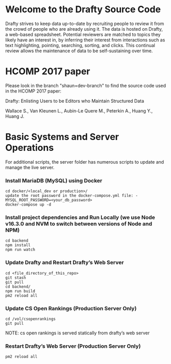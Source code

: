 # Welcome to the Drafty Source Code

Drafty strives to keep data up-to-date by recruiting people to review it from the crowd of people who are already using it. The data is hosted on Drafty, a web-based spreadsheet. Potential reviewers are matched to topics they likely have an interest in, by inferring their interest from interactions such as text highlighting, pointing, searching, sorting, and clicks. This continual review allows the maintenance of data to be self-sustaining over time.

# HCOMP 2017 paper

Please look in the branch "shaun=dev-branch" to find the source code used in the HCOMP 2017 paper:

Drafty: Enlisting Users to be Editors who Maintain Structured Data

Wallace S., Van Kleunen L., Aubin-Le Quere M., Peterkin A., Huang Y., Huang J.


# Basic Systems and Server Operations
For additional scripts, the server folder has numerous scripts to update and manage the live server.

### Install MariaDB (MySQL) using Docker


    cd docker/<local_dev or production>/
    update the root password in the docker-compose.yml file: - MYSQL_ROOT_PASSWORD=<your_db_password>
    docker-compose up -d


### Install project dependencies and Run Locally (we use Node v16.3.0 and NVM to switch between versions of Node and NPM)

    cd backend
    npm install
    npm run watch
    

### Update Drafty and Restart Drafty’s Web Server


    cd <file_directory_of_this_repo>
    git stash
    git pull
    cd backend/
    npm run build
    pm2 reload all

### Update CS Open Rankings (Production Server Only)

    cd /vol/csopenrankings
    git pull
NOTE: cs open rankings is served statically from drafty’s web server


### Restart Drafty’s Web Server (Production Server Only)

    pm2 reload all

